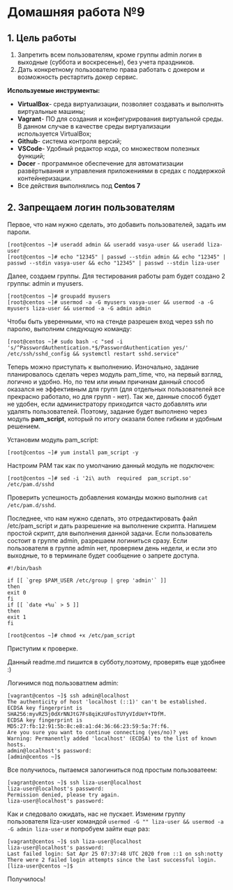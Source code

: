 # **Домашняя работа №9**

## **1. Цель работы**

1. Запретить всем пользователям, кроме группы admin логин в выходные (суббота и воскресенье), без учета праздников.
2. Дать конкретному пользователю права работать с докером и возможность рестартить докер сервис.

**Используемые инструменты:**

- **VirtualBox**- среда виртуализации, позволяет создавать и выполнять виртуальные машины;
- **Vagrant**- ПО для создания и конфигурирования виртуальной среды. В данном случае в качестве среды виртуализации используется VirtualBox;
- **Github**- система контроля версий;
- **VSCode**- Удобный редактор кода, со множеством полезных функций;
- **Docer** - программное обеспечение для автоматизации развёртывания и управления приложениями в средах с поддержкой контейнеризации.
- Все действия выполнялись под **Centos 7**

## **2. Запрещаем логин пользователям**

Первое, что нам нужно сделать, это добавить пользователей, задать им пароли.
```
[root@centos ~]# useradd admin && useradd vasya-user && useradd liza-user
[root@centos ~]# echo "12345" | passwd --stdin admin && echo "12345" | passwd --stdin vasya-user && echo "12345" | passwd --stdin liza-user 
```
Далее, создаем группы. Для тестирования работы pam будет создано 2 группы: admin и myusers. 
```
[root@centos ~]# groupadd myusers
[root@centos ~]# usermod -a -G myusers vasya-user && usermod -a -G myusers liza-user && usermod -a -G admin admin
```
Чтобы быть уверенными, что на стенде разрешен вход через ssh по паролю, выполним следующую команду:
```
[root@centos ~]# sudo bash -c "sed -i 's/^PasswordAuthentication.*$/PasswordAuthentication yes/' /etc/ssh/sshd_config && systemctl restart sshd.service"
```
Теперь можно приступать к выполнению. Изночально, задание планировалось сделать через модуль pam_time, что, на первый взгляд, логично и удобно. Но, по тем или иным причинам данный способ оказался не эффективным для групп (для отдельных пользователей все прекрасно работало, но для групп - нет). Так же, данные способ будет не удобен, если администратору приходится часто добавлять или удалять пользователей. Поэтому, задание будет выполнено через модуль **pam_script**, который по итогу оказаля более гибким и удобным решением.

Установим модуль pam_script:
```
[root@centos ~]# yum install pam_script -y
```
Настроим PAM так как по умолчанию данный модуль не подключен:
```
[root@centos ~]# sed -i '2i\ auth  required  pam_script.so'  /etc/pam.d/sshd
```
Проверить успешность добавления команды можно выполнив ```cat /etc/pam.d/sshd```. 

Последнее, что нам нужно сделать, это отредактировать файл /etc/pam_script и дать разрешение на выполнение скрипта.
Напишем простой скрипт, для выполнения данной задачи. Если пользователь состоит в группе admin, разрешаем логиниться сразу. Если пользователя в группе admin нет, проверяем день недели, и если это выходные, то в терминале будет сообщение о запрете доступа.
```
#!/bin/bash

if [[ `grep $PAM_USER /etc/group | grep 'admin'` ]]
then
exit 0
fi
if [[ `date +%u` > 5 ]]
then
exit 1
fi
```
```
[root@centos ~]# chmod +x /etc/pam_script
```
Приступим к проверке.

Данный readme.md пишится в субботу,поэтому, проверять еще удобнее :)

Логинимся под пользоватлем admin:
```
[vagrant@centos ~]$ ssh admin@localhost
The authenticity of host 'localhost (::1)' can't be established.
ECDSA key fingerprint is SHA256:myvRZ5j0dXrNNJtG7Fs8qiKzUFosTUYyVIdUeY+TDfM.
ECDSA key fingerprint is MD5:27:fb:12:91:5b:8c:e8:a1:d4:36:66:23:59:5a:7f:f6.
Are you sure you want to continue connecting (yes/no)? yes
Warning: Permanently added 'localhost' (ECDSA) to the list of known hosts.
admin@localhost's password: 
[admin@centos ~]$
```
Все получилось, пытаемся залогиниться под простым пользоватеем:
```
[vagrant@centos ~]$ ssh liza-user@localhost
liza-user@localhost's password: 
Permission denied, please try again.
liza-user@localhost's password: 
```
Как и следовало ожидать, нас не пускает. Изменим группу пользователя liza-user командой ```usermod -G "" liza-user && usermod -a -G admin liza-user```   и попробуем зайти еще раз:
```
[vagrant@centos ~]$ ssh liza-user@localhost
liza-user@localhost's password: 
Last failed login: Sat Apr 25 07:37:48 UTC 2020 from ::1 on ssh:notty
There were 2 failed login attempts since the last successful login.
[liza-user@centos ~]$ 
```
Получилось!
